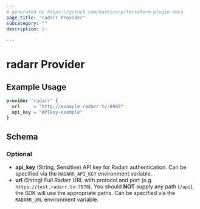 ```yaml
---
# generated by https://github.com/hashicorp/terraform-plugin-docs
page_title: "radarr Provider"
subcategory: ""
description: |-
  
---
```


# radarr Provider



## Example Usage

```terraform
provider "radarr" {
  url     = "http://example.radarr.tv:8989"
  api_key = "APIkey-example"
}
```

<!-- schema generated by tfplugindocs -->
## Schema

### Optional

- **api_key** (String, Sensitive) API key for Radarr authentication. Can be specified via the `RADARR_API_KEY` environment variable.
- **url** (String) Full Radarr URL with protocol and port (e.g. `https://test.radarr.tv:7878`). You should **NOT** supply any path (`/api`), the SDK will use the appropriate paths. Can be specified via the `RADARR_URL` environment variable.
